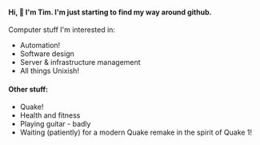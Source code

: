 #### Hi, :wave: I'm Tim. I'm just starting to find my way around github. 

Computer stuff I'm interested in:
- Automation!
- Software design
- Server & infrastructure management
- All things Unixish!
 
#### Other stuff:

- Quake!
- Health and fitness
- Playing guitar - badly
- Waiting (patiently) for a modern Quake remake in the spirit of Quake 1!

